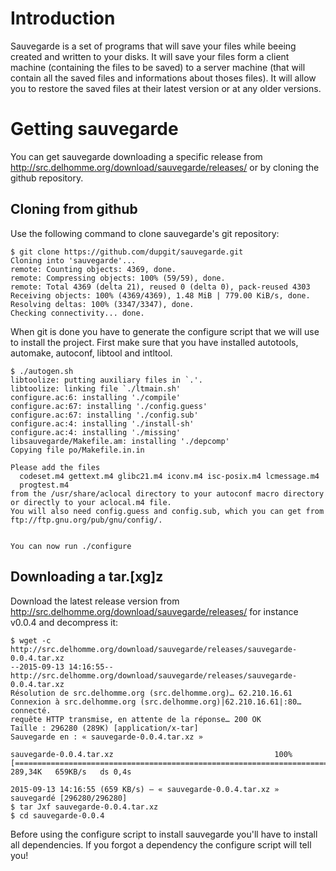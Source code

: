 # Introduction

Sauvegarde is a set of programs that will save your files while beeing created and written to your disks. It will save your files form a client machine (containing the files to be saved) to a server machine (that will contain all the saved files and informations about thoses files). It will allow you to restore the saved files at their latest version or at any older versions.


# Getting sauvegarde

You can get sauvegarde downloading a specific release from http://src.delhomme.org/download/sauvegarde/releases/ or by cloning the github repository.


## Cloning from github

Use the following command to clone sauvegarde's git repository:

    $ git clone https://github.com/dupgit/sauvegarde.git
    Cloning into 'sauvegarde'...
    remote: Counting objects: 4369, done.
    remote: Compressing objects: 100% (59/59), done.
    remote: Total 4369 (delta 21), reused 0 (delta 0), pack-reused 4303
    Receiving objects: 100% (4369/4369), 1.48 MiB | 779.00 KiB/s, done.
    Resolving deltas: 100% (3347/3347), done.
    Checking connectivity... done.

When git is done you have to generate the configure script that we will use to install  the project. First make sure that you have installed autotools, automake, autoconf, libtool and intltool.

    $ ./autogen.sh
    libtoolize: putting auxiliary files in `.'.
    libtoolize: linking file `./ltmain.sh'
    configure.ac:6: installing './compile'
    configure.ac:67: installing './config.guess'
    configure.ac:67: installing './config.sub'
    configure.ac:4: installing './install-sh'
    configure.ac:4: installing './missing'
    libsauvegarde/Makefile.am: installing './depcomp'
    Copying file po/Makefile.in.in

    Please add the files
      codeset.m4 gettext.m4 glibc21.m4 iconv.m4 isc-posix.m4 lcmessage.m4
      progtest.m4
    from the /usr/share/aclocal directory to your autoconf macro directory
    or directly to your aclocal.m4 file.
    You will also need config.guess and config.sub, which you can get from
    ftp://ftp.gnu.org/pub/gnu/config/.


    You can now run ./configure


## Downloading a tar.[xg]z

Download the latest release version from http://src.delhomme.org/download/sauvegarde/releases/ for instance v0.0.4 and decompress it:

    $ wget -c http://src.delhomme.org/download/sauvegarde/releases/sauvegarde-0.0.4.tar.xz
    --2015-09-13 14:16:55--  http://src.delhomme.org/download/sauvegarde/releases/sauvegarde-0.0.4.tar.xz
    Résolution de src.delhomme.org (src.delhomme.org)… 62.210.16.61
    Connexion à src.delhomme.org (src.delhomme.org)|62.210.16.61|:80… connecté.
    requête HTTP transmise, en attente de la réponse… 200 OK
    Taille : 296280 (289K) [application/x-tar]
    Sauvegarde en : « sauvegarde-0.0.4.tar.xz »

    sauvegarde-0.0.4.tar.xz                                    100%[=========================================================================================================================================>] 289,34K   659KB/s   ds 0,4s

    2015-09-13 14:16:55 (659 KB/s) — « sauvegarde-0.0.4.tar.xz » sauvegardé [296280/296280]
    $ tar Jxf sauvegarde-0.0.4.tar.xz
    $ cd sauvegarde-0.0.4

Before using the configure script to install sauvegarde you'll have to install all dependencies. If you forgot a dependency the configure script will tell you!
